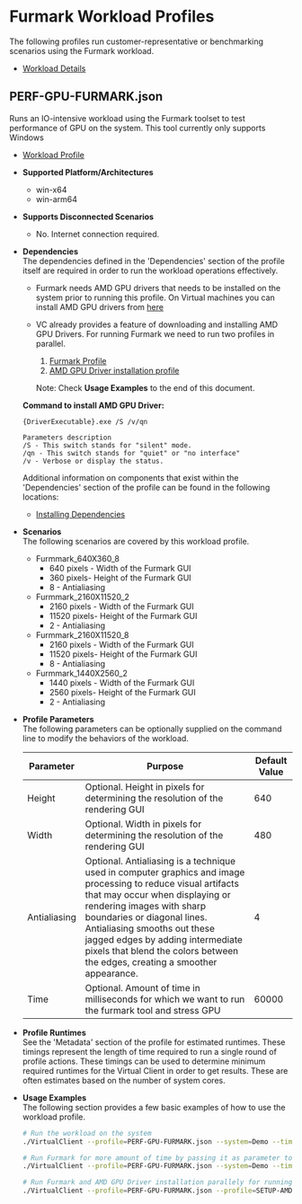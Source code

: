 ﻿# Furmark Workload Profiles
The following profiles run customer-representative or benchmarking scenarios using the Furmark workload.  

* [Workload Details](./furmark.md)  

## PERF-GPU-FURMARK.json
Runs an IO-intensive workload using the Furmark toolset to test performance of GPU on the system. This tool currently only supports
Windows

* [Workload Profile](https://github.com/microsoft/VirtualClient/blob/main/src/VirtualClient/VirtualClient.Main/profiles/PERF-GPU-FURMARK.json) 


* **Supported Platform/Architectures**  
  * win-x64
  * win-arm64

* **Supports Disconnected Scenarios**  
  * No. Internet connection required.

* **Dependencies**  
  The dependencies defined in the 'Dependencies' section of the profile itself are required in order to run the workload operations effectively.
  * Furmark needs AMD GPU drivers that needs to be installed on the system prior to running this profile. 
  On Virtual machines you can install AMD GPU drivers from [here](https://go.microsoft.com/fwlink/?linkid=2234555)

  * VC already provides a feature of downloading and installing AMD GPU Drivers. For running Furmark we need to run two profiles in parallel.
      1. [Furmark Profile](https://github.com/microsoft/VirtualClient/blob/main/src/VirtualClient/VirtualClient.Main/profiles/PERF-GPU-FURMARK.json)
      2. [AMD GPU Driver installation profile](https://github.com/microsoft/VirtualClient/blob/main/src/VirtualClient/VirtualClient.Main/profiles/DEPENDENCY-AMD-GPU-DRIVER.json)

      Note: Check **Usage Examples** to the end of this document.
  
  **Command to install AMD GPU Driver:**
  ```
  {DriverExecutable}.exe /S /v/qn

  Parameters description
  /S - This switch stands for "silent" mode.
  /qn - This switch stands for "quiet" or "no interface" 
  /v - Verbose or display the status.
  ```


  Additional information on components that exist within the 'Dependencies' section of the profile can be found in the following locations:
  * [Installing Dependencies](https://microsoft.github.io/VirtualClient/docs/category/dependencies/)

* **Scenarios**  
  The following scenarios are covered by this workload profile. 

  * Furmmark_640X360_8
    * 640 pixels - Width of the Furmark GUI
    * 360 pixels- Height of the Furmark GUI
    * 8 - Antialiasing
  * Furmmark_2160X11520_2
    * 2160 pixels - Width of the Furmark GUI
    * 11520 pixels- Height of the Furmark GUI
    * 2 - Antialiasing
  * Furmmark_2160X11520_8
    * 2160 pixels - Width of the Furmark GUI
    * 11520 pixels- Height of the Furmark GUI
    * 8 - Antialiasing
  * Furmmark_1440X2560_2
    * 1440 pixels - Width of the Furmark GUI
    * 2560 pixels- Height of the Furmark GUI
    * 2 - Antialiasing
  

* **Profile Parameters**  
  The following parameters can be optionally supplied on the command line to modify the behaviors of the workload.

  | Parameter                 | Purpose                                                                         | Default Value |
  |---------------------------|---------------------------------------------------------------------------------|---------------|
  | Height             | Optional. Height in pixels for determining the resolution of the rendering GUI | 640 |
  | Width              | Optional. Width in pixels for determining the resolution of the rendering GUI | 480 |
  | Antialiasing       | Optional. Antialiasing is a technique used in computer graphics and image processing to reduce visual artifacts that may occur when displaying or rendering images with sharp boundaries or diagonal lines. Antialiasing smooths out these jagged edges by adding intermediate pixels that blend the colors between the edges, creating a smoother appearance.| 4 |
  | Time               | Optional. Amount of time in milliseconds for which we want to run the furmark tool and stress GPU | 60000 |

* **Profile Runtimes**  
  See the 'Metadata' section of the profile for estimated runtimes. These timings represent the length of time required to run a single round of profile 
  actions. These timings can be used to determine minimum required runtimes for the Virtual Client in order to get results. These are often estimates based on the
  number of system cores. 

* **Usage Examples**  
  The following section provides a few basic examples of how to use the workload profile. 

  ``` bash
  # Run the workload on the system
  ./VirtualClient --profile=PERF-GPU-FURMARK.json --system=Demo --timeout=1440 --packageStore="{BlobConnectionString|SAS Uri}"

  # Run Furmark for more amount of time by passing it as parameter to the command line.
  ./VirtualClient --profile=PERF-GPU-FURMARK.json --system=Demo --timeout=1440 --packageStore="{BlobConnectionString|SAS Uri}" --parameters=Time=120000

  # Run Furmark and AMD GPU Driver installation parallely for running experiments through Juno or automation purposes. 
  ./VirtualClient --profile=PERF-GPU-FURMARK.json --profile=SETUP-AMD-GPU-DRIVER.json --system=Demo --timeout=1440 --packageStore="{BlobConnectionString|SAS Uri}" --parameters=Time=120000